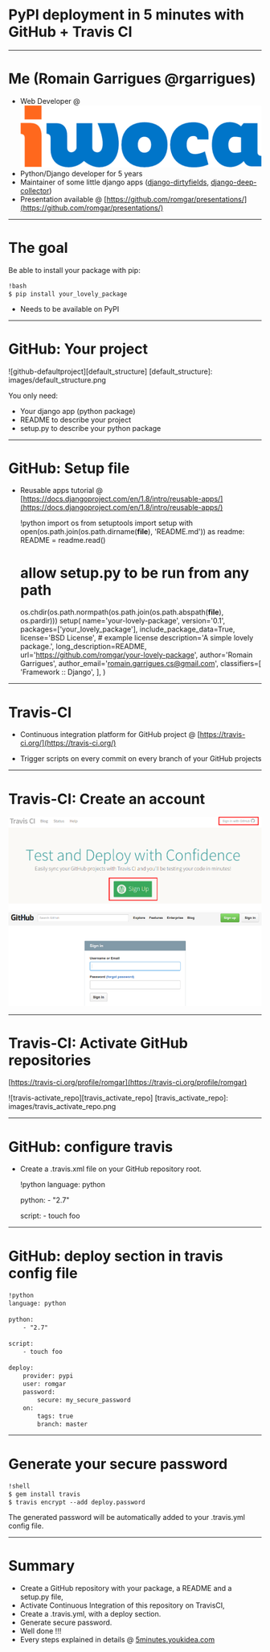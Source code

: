 # PyPI deployment in 5 minutes with GitHub + Travis CI

---

# Me (Romain Garrigues @rgarrigues)

- Web Developer @ ![iwoca-logo][iwoca_logo]
- Python/Django developer for 5 years
- Maintainer of some little django apps ([django-dirtyfields](https://github.com/smn/django-dirtyfields), [django-deep-collector](https://github.com/iwoca/django-deep-collector/))
- Presentation available @ [https://github.com/romgar/presentations/](https://github.com/romgar/presentations/)

[iwoca_logo]: images/logo_iwoca.png

---

# The goal

Be able to install your package with pip:

    !bash
    $ pip install your_lovely_package

- Needs to be available on PyPI

---

# GitHub: Your project

![github-defaultproject][default_structure]
[default_structure]: images/default_structure.png

You only need:

- Your django app (python package)
- README to describe your project
- setup.py to describe your python package

---

# GitHub: Setup file

- Reusable apps tutorial @ [https://docs.djangoproject.com/en/1.8/intro/reusable-apps/](https://docs.djangoproject.com/en/1.8/intro/reusable-apps/)

    !python
    import os
    from setuptools import setup
    with open(os.path.join(os.path.dirname(__file__), 'README.md')) as readme:
        README = readme.read()
    # allow setup.py to be run from any path
    os.chdir(os.path.normpath(os.path.join(os.path.abspath(__file__), os.pardir)))
    setup(
        name='your-lovely-package',
        version='0.1',
        packages=['your_lovely_package'],
        include_package_data=True,
        license='BSD License',  # example license
        description='A simple lovely package.',
        long_description=README,
        url='https://github.com/romgar/your-lovely-package',
        author='Romain Garrigues',
        author_email='romain.garrigues.cs@gmail.com',
        classifiers=[
            'Framework :: Django',
        ],
    )

---

# Travis-CI

- Continuous integration platform for GitHub project @ [https://travis-ci.org/](https://travis-ci.org/)

- Trigger scripts on every commit on every branch of your GitHub projects

---

# Travis-CI: Create an account

![travis-landing_page][travis_landing_page]
![github-login][github_login]

[travis_landing_page]: images/travis_landing_page.png
[github_login]: images/github_login.png

---

# Travis-CI: Activate GitHub repositories
[https://travis-ci.org/profile/romgar](https://travis-ci.org/profile/romgar)

![travis-activate_repo][travis_activate_repo]
[travis_activate_repo]: images/travis_activate_repo.png

---

# GitHub: configure travis

- Create a .travis.xml file on your GitHub repository root.

    !python
    language: python

    python:
      - "2.7"

    script:
      - touch foo

---

# GitHub: deploy section in travis config file

    !python
    language: python

    python:
        - "2.7"

    script:
        - touch foo

    deploy:
        provider: pypi
        user: romgar
        password:
            secure: my_secure_password
        on:
            tags: true
            branch: master

---

# Generate your secure password

    !shell
    $ gem install travis
    $ travis encrypt --add deploy.password

The generated password will be automatically added to your .travis.yml config file.

---

# Summary

- Create a GitHub repository with your package, a README and a setup.py file,
- Activate Continuous Integration of this repository on TravisCI,
- Create a .travis.yml, with a deploy section.
- Generate secure password.
- Well done !!!
- Every steps explained in details @ [5minutes.youkidea.com](http://5minutes.youkidea.com/howto-deploy-python-package-on-pypi-with-github-and-travis.html)
